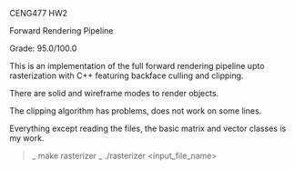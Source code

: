 CENG477 HW2

Forward Rendering Pipeline

Grade: 95.0/100.0

This is an implementation of the full forward rendering pipeline upto rasterization with C++ featuring backface culling and clipping.

There are solid and wireframe modes to render objects.

The clipping algorithm has problems, does not work on some lines.

Everything except reading the files, the basic matrix and vector classes is my work.

>_ make rasterizer
>_ ./rasterizer <input_file_name>
